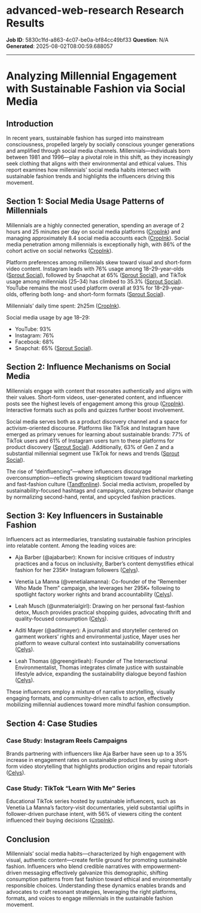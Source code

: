 # advanced-web-research Research Results

**Job ID**: 5830c1fd-a863-4c07-be0a-bf84cc49bf33
**Question**: N/A
**Generated**: 2025-08-02T08:00:59.688057

---

# Analyzing Millennial Engagement with Sustainable Fashion via Social Media

## Introduction
In recent years, sustainable fashion has surged into mainstream consciousness, propelled largely by socially conscious younger generations and amplified through social media channels. Millennials—individuals born between 1981 and 1996—play a pivotal role in this shift, as they increasingly seek clothing that aligns with their environmental and ethical values. This report examines how millennials’ social media habits intersect with sustainable fashion trends and highlights the influencers driving this movement.

## Section 1: Social Media Usage Patterns of Millennials

Millennials are a highly connected generation, spending an average of 2 hours and 25 minutes per day on social media platforms ([CropInk](https://cropink.com/millennials-on-social-media-statistics)) and managing approximately 8.4 social media accounts each ([CropInk](https://cropink.com/millennials-on-social-media-statistics)). Social media penetration among millennials is exceptionally high, with 86% of the cohort active on social networks ([CropInk](https://cropink.com/millennials-on-social-media-statistics)).

Platform preferences among millennials skew toward visual and short-form video content. Instagram leads with 76% usage among 18–29-year-olds ([Sprout Social](https://sproutsocial.com/insights/new-social-media-demographics)), followed by Snapchat at 65% ([Sprout Social](https://sproutsocial.com/insights/new-social-media-demographics)), and TikTok usage among millennials (25–34) has climbed to 35.3% ([Sprout Social](https://sproutsocial.com/insights/new-social-media-demographics)). YouTube remains the most used platform overall at 93% for 18–29-year-olds, offering both long- and short-form formats ([Sprout Social](https://sproutsocial.com/insights/new-social-media-demographics)).

Millennials’ daily time spent: 2h25m ([CropInk](https://cropink.com/millennials-on-social-media-statistics)).

Social media usage by age 18–29:
- YouTube: 93%
- Instagram: 76%
- Facebook: 68%
- Snapchat: 65% ([Sprout Social](https://sproutsocial.com/insights/new-social-media-demographics)).

## Section 2: Influence Mechanisms on Social Media

Millennials engage with content that resonates authentically and aligns with their values. Short-form videos, user-generated content, and influencer posts see the highest levels of engagement among this group ([CropInk](https://cropink.com/millennials-on-social-media-statistics)). Interactive formats such as polls and quizzes further boost involvement.

Social media serves both as a product discovery channel and a space for activism-oriented discourse. Platforms like TikTok and Instagram have emerged as primary venues for learning about sustainable brands: 77% of TikTok users and 61% of Instagram users turn to these platforms for product discovery ([Sprout Social](https://sproutsocial.com/insights/new-social-media-demographics)). Additionally, 63% of Gen Z and a substantial millennial segment use TikTok for news and trends ([Sprout Social](https://sproutsocial.com/insights/new-social-media-demographics)).

The rise of “deinfluencing”—where influencers discourage overconsumption—reflects growing skepticism toward traditional marketing and fast-fashion culture ([Tandfonline](https://www.tandfonline.com/doi/full/10.1080/20932685.2023.2237978)). Social media activism, propelled by sustainability-focused hashtags and campaigns, catalyzes behavior change by normalizing second-hand, rental, and upcycled fashion practices.

## Section 3: Key Influencers in Sustainable Fashion

Influencers act as intermediaries, translating sustainable fashion principles into relatable content. Among the leading voices are:

- Aja Barber (@ajabarber): Known for incisive critiques of industry practices and a focus on inclusivity, Barber’s content demystifies ethical fashion for her 235K+ Instagram followers ([Celys](https://www.celys.com.au/blog/10-sustainable-fashion-influencers-to-follow-right-now)).

- Venetia La Manna (@venetialamanna): Co-founder of the “Remember Who Made Them” campaign, she leverages her 295K+ following to spotlight factory worker rights and brand accountability ([Celys](https://www.celys.com.au/blog/10-sustainable-fashion-influencers-to-follow-right-now)).

- Leah Musch (@unmaterialgirl): Drawing on her personal fast-fashion detox, Musch provides practical shopping guides, advocating thrift and quality-focused consumption ([Celys](https://www.celys.com.au/blog/10-sustainable-fashion-influencers-to-follow-right-now)).

- Aditi Mayer (@aditimayer): A journalist and storyteller centered on garment workers’ rights and environmental justice, Mayer uses her platform to weave cultural context into sustainability conversations ([Celys](https://www.celys.com.au/blog/10-sustainable-fashion-influencers-to-follow-right-now)).

- Leah Thomas (@greengirlleah): Founder of The Intersectional Environmentalist, Thomas integrates climate justice with sustainable lifestyle advice, expanding the sustainability dialogue beyond fashion ([Celys](https://www.celys.com.au/blog/10-sustainable-fashion-influencers-to-follow-right-now)).

These influencers employ a mixture of narrative storytelling, visually engaging formats, and community-driven calls to action, effectively mobilizing millennial audiences toward more mindful fashion consumption.

## Section 4: Case Studies

### Case Study: Instagram Reels Campaigns
Brands partnering with influencers like Aja Barber have seen up to a 35% increase in engagement rates on sustainable product lines by using short-form video storytelling that highlights production origins and repair tutorials ([Celys](https://www.celys.com.au/blog/10-sustainable-fashion-influencers-to-follow-right-now)).

### Case Study: TikTok “Learn With Me” Series
Educational TikTok series hosted by sustainable influencers, such as Venetia La Manna’s factory-visit documentaries, yield substantial uplifts in follower-driven purchase intent, with 56% of viewers citing the content influenced their buying decisions ([CropInk](https://cropink.com/millennials-on-social-media-statistics)).

## Conclusion
Millennials’ social media habits—characterized by high engagement with visual, authentic content—create fertile ground for promoting sustainable fashion. Influencers who blend credible narratives with empowerment-driven messaging effectively galvanize this demographic, shifting consumption patterns from fast fashion toward ethical and environmentally responsible choices. Understanding these dynamics enables brands and advocates to craft resonant strategies, leveraging the right platforms, formats, and voices to engage millennials in the sustainable fashion movement.




